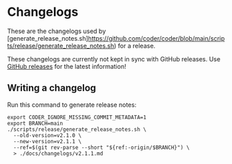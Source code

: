 # Changelogs

These are the changelogs used by [generate_release_notes.sh]https://github.com/coder/coder/blob/main/scripts/release/generate_release_notes.sh) for a release.

These changelogs are currently not kept in sync with GitHub releases. Use [GitHub releases](https://github.com/coder/coder/releases) for the latest information!

## Writing a changelog

Run this command to generate release notes:

```shell
export CODER_IGNORE_MISSING_COMMIT_METADATA=1
export BRANCH=main
./scripts/release/generate_release_notes.sh \
  --old-version=v2.1.0 \
  --new-version=v2.1.1 \
  --ref=$(git rev-parse --short "${ref:-origin/$BRANCH}") \
  > ./docs/changelogs/v2.1.1.md
```
